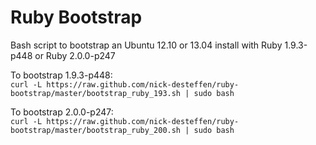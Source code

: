 Ruby Bootstrap
==============

Bash script to bootstrap an Ubuntu 12.10 or 13.04 install with Ruby 1.9.3-p448 or Ruby 2.0.0-p247

To bootstrap 1.9.3-p448:  
`curl -L https://raw.github.com/nick-desteffen/ruby-bootstrap/master/bootstrap_ruby_193.sh | sudo bash`  
  
To bootstrap 2.0.0-p247:  
`curl -L https://raw.github.com/nick-desteffen/ruby-bootstrap/master/bootstrap_ruby_200.sh | sudo bash`  
